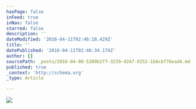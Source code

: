 ```yaml
---
hasPage: false
inFeed: true
inNav: false
starred: false
description: ''
dateModified: '2016-04-11T02:46:18.429Z'
title: ''
datePublished: '2016-04-11T02:46:34.174Z'
author: []
sourcePath: _posts/2016-04-08-5389b2ff-3239-4247-9252-1b6cbf76ead4.md
published: true
_context: 'http://schema.org'
_type: Article

---
```

![](https://the-grid-user-content.s3-us-west-2.amazonaws.com/9ad63cc4-7fdb-4396-8a97-2661f824dcef.jpg)